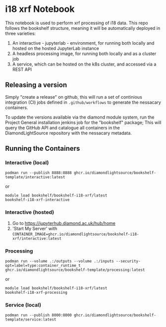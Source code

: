 # i18 xrf Notebook

This notebook is used to perform xrf processing of i18 data. This repo follows the bookshelf structure, meaning it will be automatically deployed in three varieties:

1. An interactive - jupyterlab - environment, for running both locally and hosted on the hosted JupyterLab instance
2. A headless processing image, for running both locally and as a cluster job
3. A service, which can be hosted on the k8s cluster, and accessed via a REST API

## Releasing a version

Simply "create a release" on github, this will run a set of continious integration (CI) jobs defined in `.github/workflows` to generate the nessacary containers.

To update the versions available via the diamond module system, run the Project General installation jenkins job for the "bookshelf" package;
This will query the GitHub API and catalogue all containers in the DiamondLightSource repository with the nessacary metadata.

## Running the Containers

### Interactive (local)

```
podman run --publish 8888:8888 ghcr.io/diamondlightsource/bookshelf-template/interactive:latest
```
or
```
module load bookshelf/bookshelf-i18-xrf/latest
bookshelf-i18-xrf-interactive
```

### Interactive (hosted)

1.  Go to https://jupyterhub.diamond.ac.uk/hub/home
2.  'Start My Server' with `CONTAINER_IMAGE=ghcr.io/diamondlightsource/bookshelf-i18-xrf/interactive:latest`

### Processing

```
podman run --volume .:/outputs --volume .:/inputs --security-opt=label=type:container_runtime_t ghcr.io/diamondlightsource/bookshelf-template/processing:latest
```
or
```
module load bookshelf/bookshelf-i18-xrf/latest
bookshelf-i18-xrf-processing
```

### Service (local)

```
podman run --publish 8000:8000 ghcr.io/diamondlightsource/bookshelf-template/service:latest
```
